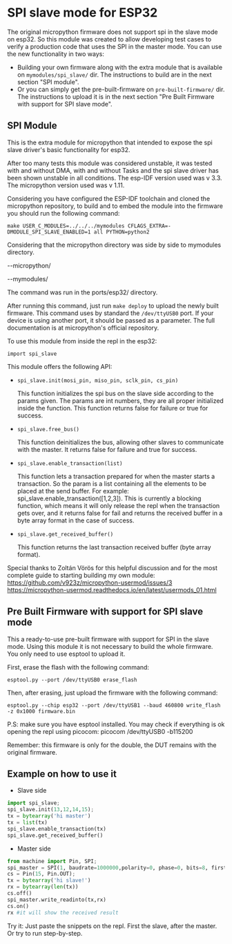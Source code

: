 # SPI slave mode for ESP32

The original micropython firmware does not support spi in the slave mode on esp32. So this module was created to allow developing test cases to verify
a production code that uses the SPI in the master mode. 
You can use the new functionality in two ways:
* Building your own firmware along with the extra module that is available on `mymodules/spi_slave/` dir. The instructions to build are in the next section "SPI module".
* Or you can simply get the pre-built-firmware on `pre-built-firmware/` dir. The instructions to upload it is in the next section "Pre Built Firmware with support for SPI slave mode".

## SPI Module

This is the extra module for micropython that intended to expose the spi slave driver's basic functionality for esp32. 

After too many tests this module was considered unstable, it was tested with and without DMA, with and without Tasks and the spi slave driver has been shown unstable in all conditions. The esp-IDF version used was v 3.3. The micropython version used was v 1.11.

Considering you have configured the ESP-IDF toolchain and cloned the micropython repository, to build and to embed the module into the firmware you should run the following command:

    make USER_C_MODULES=../../../mymodules CFLAGS_EXTRA=-DMODULE_SPI_SLAVE_ENABLED=1 all PYTHON=python2

Considering that the micropython directory was side by side to mymodules directory.

--micropython/

--mymodules/

The command was run in the ports/esp32/ directory.

After running this command, just run `make deploy` to upload the newly built firmware. This command uses by standard the `/dev/ttyUSB0` port. If your device is using another port, it should be passed as a parameter. The full documentation is at micropython's official repository.

To use this module from inside the repl in the esp32:

    import spi_slave

This module offers the following API:

* `spi_slave.init(mosi_pin, miso_pin, sclk_pin, cs_pin)`

    This function initializes the spi bus on the slave side according to the params given. The params are int numbers, they are all proper initialized inside the function. 
    This function returns false for failure or true for success.


* `spi_slave.free_bus()`

    This function deinitializes the bus, allowing other slaves to communicate with the master. It returns false for failure and true for success.

* `spi_slave.enable_transaction(list)`

    This function lets a transaction prepared for when the master starts a transaction. So the param is a list containing all the elements to be placed at the send buffer. For example: spi_slave.enable_transaction([1,2,3]). This is currently a blocking function, which means it will only release the repl when the transaction gets over, and it returns false for fail and returns the received buffer in a byte array format in the case of success. 

* `spi_slave.get_received_buffer()`
    
    This function returns the last transaction received buffer (byte array format).

Special thanks to Zoltán Vörös for this helpful discussion and for the most complete guide to starting building my own module:
https://github.com/v923z/micropython-usermod/issues/3
https://micropython-usermod.readthedocs.io/en/latest/usermods_01.html

## Pre Built Firmware with support for SPI slave mode

This a ready-to-use pre-built firmware with support for SPI in the slave mode. Using this module it is not necessary to build the whole firmware. You only need to use esptool to upload it. 

First, erase the flash with the following command:

    esptool.py --port /dev/ttyUSB0 erase_flash

Then, after erasing, just upload the firmware with the following command:

    esptool.py --chip esp32 --port /dev/ttyUSB1 --baud 460800 write_flash -z 0x1000 firmware.bin 

P.S: make sure you have esptool installed. 
You may check if everything is ok opening the repl using picocom:
    picocom /dev/ttyUSB0 -b115200
    
    
Remember: this firmware is only for the double, the DUT remains with the original firmware.
    
## Example on how to use it

* Slave side
```python
import spi_slave;
spi_slave.init(13,12,14,15);
tx = bytearray('hi master')
tx = list(tx)
spi_slave.enable_transaction(tx)
spi_slave.get_received_buffer()
```
* Master side
```python
from machine import Pin, SPI;
spi_master = SPI(1, baudrate=1000000,polarity=0, phase=0, bits=8, firstbit=0, sck=Pin(14), mosi=Pin(13), miso=Pin(12));
cs = Pin(15, Pin.OUT);
tx = bytearray('hi slave!')
rx = bytearray(len(tx))
cs.off()
spi_master.write_readinto(tx,rx)
cs.on()
rx #it will show the received result
```
Try it: Just paste the snippets on the repl. First the slave, after the master. Or try to run step-by-step.
